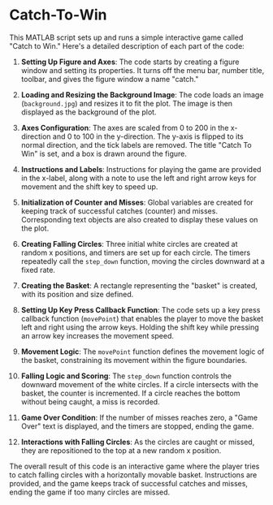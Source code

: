 # Catch-To-Win
This MATLAB script sets up and runs a simple interactive game called "Catch to Win." Here's a detailed description of each part of the code:

1. **Setting Up Figure and Axes**: The code starts by creating a figure window and setting its properties. It turns off the menu bar, number title, toolbar, and gives the figure window a name "catch."

2. **Loading and Resizing the Background Image**: The code loads an image (`background.jpg`) and resizes it to fit the plot. The image is then displayed as the background of the plot.

3. **Axes Configuration**: The axes are scaled from 0 to 200 in the x-direction and 0 to 100 in the y-direction. The y-axis is flipped to its normal direction, and the tick labels are removed. The title "Catch To Win" is set, and a box is drawn around the figure.

4. **Instructions and Labels**: Instructions for playing the game are provided in the x-label, along with a note to use the left and right arrow keys for movement and the shift key to speed up.

5. **Initialization of Counter and Misses**: Global variables are created for keeping track of successful catches (counter) and misses. Corresponding text objects are also created to display these values on the plot.

6. **Creating Falling Circles**: Three initial white circles are created at random x positions, and timers are set up for each circle. The timers repeatedly call the `step_down` function, moving the circles downward at a fixed rate.

7. **Creating the Basket**: A rectangle representing the "basket" is created, with its position and size defined.

8. **Setting Up Key Press Callback Function**: The code sets up a key press callback function (`movePoint`) that enables the player to move the basket left and right using the arrow keys. Holding the shift key while pressing an arrow key increases the movement speed.

9. **Movement Logic**: The `movePoint` function defines the movement logic of the basket, constraining its movement within the figure boundaries.

10. **Falling Logic and Scoring**: The `step_down` function controls the downward movement of the white circles. If a circle intersects with the basket, the counter is incremented. If a circle reaches the bottom without being caught, a miss is recorded.

11. **Game Over Condition**: If the number of misses reaches zero, a "Game Over" text is displayed, and the timers are stopped, ending the game.

12. **Interactions with Falling Circles**: As the circles are caught or missed, they are repositioned to the top at a new random x position.

The overall result of this code is an interactive game where the player tries to catch falling circles with a horizontally movable basket. Instructions are provided, and the game keeps track of successful catches and misses, ending the game if too many circles are missed.
